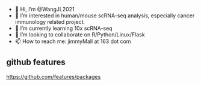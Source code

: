 - 👋 Hi, I’m @WangJL2021
- 👀 I’m interested in human/mouse scRNA-seq analysis, especially cancer immunology related project.
- 🌱 I’m currently learning 10x scRNA-seq
- 💞️ I’m looking to collaborate on R/Python/Linux/Flask
- 📫 How to reach me: jimmyMall at 163 dot com

<!---
WangJL2021/WangJL2021 is a ✨ special ✨ repository because its `README.md` (this file) appears on your GitHub profile.
You can click the Preview link to take a look at your changes.
--->

## github features

https://github.com/features/packages


